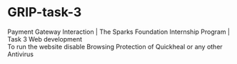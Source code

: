 # GRIP-task-3
Payment Gateway Interaction | The Sparks Foundation Internship Program | Task 3 Web development  
To run the website disable Browsing Protection of Quickheal or any other Antivirus
